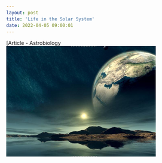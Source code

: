 ```yaml
---
layout: post
title: 'Life in the Solar System'
date: 2022-04-05 09:00:01
---
```



[Article - Astrobiology
<br>
[ ![View of Earth from Alien Ocean](/pic/LifeInTheSolarSystem1-400x295.png "Life in the Solar System") ](https://rickywilhelmson.de/Article-LifeInTheSolarSystem/)
